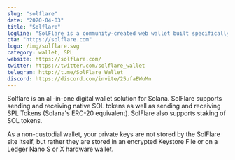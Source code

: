 ```yaml
---
slug: "solflare"
date: "2020-04-03"
title: "Solflare"
logline: "SolFlare is a community-created web wallet built specifically for Solana."
cta: "https://solflare.com"
logo: /img/solflare.svg
category: wallet, SPL
website: https://solflare.com/
twitter: https://twitter.com/solflare_wallet
telegram: http://t.me/SolFlare_Wallet
discord: https://discord.com/invite/25ufaEWuMn
---
```


Solflare is an all-in-one digital wallet solution for Solana. SolFlare supports sending and receiving native SOL tokens as well as sending and receiving SPL Tokens (Solana's ERC-20 equivalent). SolFlare also supports staking of SOL tokens.

As a non-custodial wallet, your private keys are not stored by the SolFlare site itself, but rather they are stored in an encrypted Keystore File or on a Ledger Nano S or X hardware wallet.
